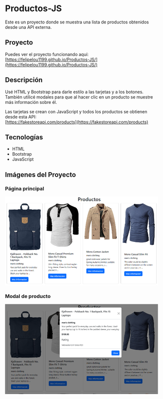 # Productos-JS

Este es un proyecto donde se muestra una lista de productos obtenidos desde una API externa.

## Proyecto
Puedes ver el proyecto funcionando aquí:  
[https://felipelou1199.github.io/Productos-JS/](https://felipelou1199.github.io/Productos-JS/)

## Descripción

Usé HTML y Bootstrap para darle estilo a las tarjetas y a los botones.  
También utilicé modales para que al hacer clic en un producto se muestre más información sobre él.

Las tarjetas se crean con JavaScript y todos los productos se obtienen desde esta API:  
[https://fakestoreapi.com/products](https://fakestoreapi.com/products)

## Tecnologías
- HTML  
- Bootstrap  
- JavaScript  

## Imágenes del Proyecto
### Página principal

![Página principal](https://raw.githubusercontent.com/felipelou1199/Productos-JS/refs/heads/main/imgs/Principal.png)

### Modal de producto

![Modal del producto](https://raw.githubusercontent.com/felipelou1199/Productos-JS/refs/heads/main/imgs/Modal.png)
